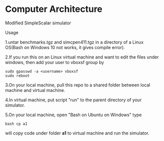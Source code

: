 # Computer Architecture

Modified SimpleScalar simulator

Usage

1.untar benchmarks.tgz and simcpen411.tgz in a directory of a Linux OS(Bash on Windows 10 not works, it gives compile error).

2.If you run this on an Linux virtual machine and want to edit the files under windows, then add your user to vboxsf group by

```shell
sudo gpasswd -a <username> vboxsf
sudo reboot
```

3.On your local machine, pull this repo to a shared folder between local machine and virtual machine.

4.In virtual machine, put script "run" to the parent directory of your simulator.

5.On your local machine, open "Bash on Ubuntu on Windows" type
```shell
bash cp a1
```

will copy code under folder **a1** to virtual machine and run the simulator. 

